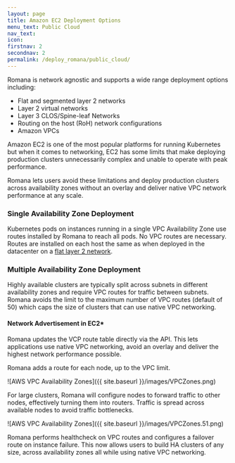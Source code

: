 ```yaml
---
layout: page
title: Amazon EC2 Deployment Options
menu_text: Public Cloud
nav_text:
icon:
firstnav: 2
secondnav: 2
permalink: /deploy_romana/public_cloud/
---
```


Romana is network agnostic and supports a wide range deployment options including:

* Flat and segmented layer 2 networks
* Layer 2 virtual networks
* Layer 3 CLOS/Spine-leaf Networks
* Routing on the host (RoH) network configurations
* Amazon VPCs

Amazon EC2 is one of the most popular platforms for running Kubernetes but when it comes to networking, EC2 has some limits that make deploying production clusters unnecessarily complex and unable to operate with peak performance. 

Romana lets users avoid these limitations and deploy production clusters across availability zones without an overlay and deliver native VPC network performance at any scale.


### Single Availability Zone Deployment

Kubernetes pods on instances running in a single VPC Availability Zone use routes installed by Romana to reach all pods. No VPC routes are necessary. Routes are installed on each host the same as when deployed in the datacenter on a [flat layer 2 network](/deploy_romana/datacenter/#flat-layer-2-networks).


### Multiple Availability Zone Deployment

Highly available clusters are typically split across subnets in different availability zones and require VPC routes for traffic between subnets. Romana avoids the limit to the maximum number of VPC routes (default of 50) which caps the size of clusters that can use native VPC networking.

#### Network Advertisement in EC2*

Romana updates the VCP route table directly via the API. This lets applications use native VPC networking, avoid an overlay and deliver the highest network performance possible.

Romana adds a route for each node, up to the VPC limit. 

![AWS VPC Availability Zones]({{ site.baseurl }}/images/VPCZones.png)

For large clusters, Romana will configure nodes to forward traffic to other nodes, effectively turning them into routers. Traffic is spread across available nodes to avoid traffic bottlenecks.

![AWS VPC Availability Zones]({{ site.baseurl }}/images/VPCZones.51.png)

Romana performs healthcheck on VPC routes and configures a failover route on instance failure. This now allows users to build HA clusters of any size, across availability zones all while using native VPC networking.

